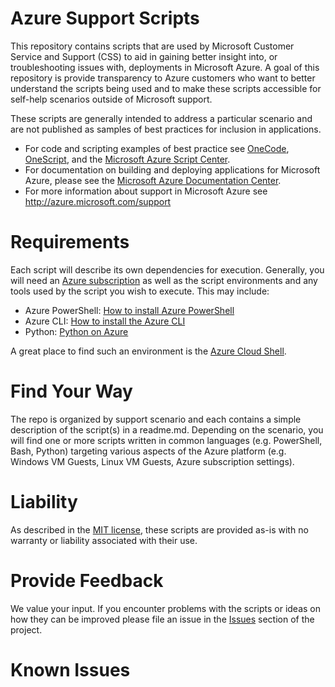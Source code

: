 # Azure Support Scripts
This repository contains scripts that are used by Microsoft Customer Service and Support (CSS) to aid in gaining better insight into, or troubleshooting issues with, deployments in Microsoft Azure. A goal of this repository is provide transparency to Azure customers who want to better understand the scripts being used and to make these scripts accessible for self-help scenarios outside of Microsoft support.

These scripts are generally intended to address a particular scenario and are not published as samples of best practices for inclusion in applications.

- For code and scripting examples of best practice see [OneCode](https://learn.microsoft.com/samples/browse/?expanded=azure&products=azure-resource-manager), [OneScript](https://learn.microsoft.com/shows/onescript), and the [Microsoft Azure Script Center](https://azure.microsoft.com/en-us/documentation/scripts).
- For documentation on building and deploying applications for Microsoft Azure, please see the [Microsoft Azure Documentation Center](https://learn.microsoft.com/azure).
- For more information about support in Microsoft Azure see http://azure.microsoft.com/support

# Requirements
Each script will describe its own dependencies for execution. Generally, you will need an [Azure subscription](https://azure.microsoft.com/pricing) as well as the script environments and any tools used by the script you wish to execute. This may include:

- Azure PowerShell: [How to install Azure PowerShell](https://learn.microsoft.com//powershell/azure/install-azure-powershell)
- Azure CLI: [How to install the Azure CLI](https://learn.microsoft.com/cli/azure/install-azure-cli)
- Python: [Python on Azure](https://azure.microsoft.com/resources/developers/python)

A great place to find such an environment is the [Azure Cloud Shell](https://aka.ms/cloudshell).

# Find Your Way
The repo is organized by support scenario and each contains a simple description of the script(s) in a readme.md. Depending on the scenario, you will find one or more scripts written in common languages (e.g. PowerShell, Bash, Python) targeting various aspects of the Azure platform (e.g. Windows VM Guests, Linux VM Guests, Azure subscription settings).

# Liability
As described in the [MIT license](LICENSE.txt), these scripts are provided as-is with no warranty or liability associated with their use.

# Provide Feedback
We value your input. If you encounter problems with the scripts or ideas on how they can be improved please file an issue in the [Issues](https://github.com/Azure/azure-support-scripts/issues) section of the project.

# Known Issues
